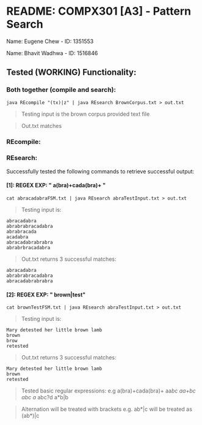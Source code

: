 # README: COMPX301 [A3] - Pattern Search

Name: Eugene Chew - ID: 1351553

Name: Bhavit Wadhwa - ID: 1516846

  

## Tested (WORKING) Functionality:

### Both together (compile and search):
    java REcompile "(tx)|z" | java REsearch BrownCorpus.txt > out.txt

> Testing input is the brown corpus provided text file

> Out.txt matches 

### REcompile:




### REsearch:

Successfully tested the following commands to retrieve successful output:

#### [1]: REGEX EXP: " a(bra)+cada(bra)+ "
    cat abracadabraFSM.txt | java REsearch abraTestInput.txt > out.txt

> Testing input is:

    abracadabra
    abrabrabracadabra
    abrabracada
    acadabra
    abracadabrabrabra
    abrabrbracadabra

> Out.txt returns 3 successful matches:

    abracadabra
    abrabrabracadabra
    abracadabrabrabra

#### [2]: REGEX EXP: " brown|test"
    cat brownTestFSM.txt | java REsearch abraTestInput.txt > out.txt

> Testing input is:

    Mary detested her little brown lamb
    brown
    brow
    retested

> Out.txt returns 3 successful matches:

    Mary detested her little brown lamb
    brown
    retested

> Tested basic regular expressions:
    e.g
    a(bra)+cada(bra)+
    aa*bc
    aa+bc
    abc
    a*
    abc?d
    a*b|b

> Alternation will be treated with brackets
e.g.
ab*|c will be treated as (ab*)|c
